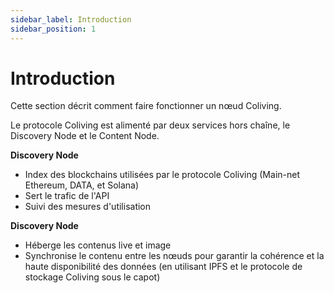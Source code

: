```yaml
---
sidebar_label: Introduction
sidebar_position: 1
---
```


# Introduction

Cette section décrit comment faire fonctionner un nœud Coliving.

Le protocole Coliving est alimenté par deux services hors chaîne, le Discovery Node et le Content Node.

**Discovery Node**

* Index des blockchains utilisées par le protocole Coliving \(Main-net Ethereum, DATA, et Solana\)
* Sert le trafic de l'API
* Suivi des mesures d'utilisation

**Discovery Node**

* Héberge les contenus live et image
* Synchronise le contenu entre les nœuds pour garantir la cohérence et la haute disponibilité des données (en utilisant IPFS et le protocole de stockage Coliving sous le capot)
